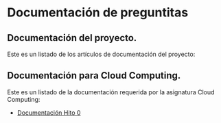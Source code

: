 # Documentación de preguntitas

## Documentación del proyecto.
Este es un listado de los artículos de documentación del proyecto:

## Documentación para Cloud Computing.
Este es un listado de la documentación requerida por la asignatura Cloud Computing:

- [Documentación Hito 0](https://github.com/jscoba/preguntitas/blob/master/docs/hito0.md)
